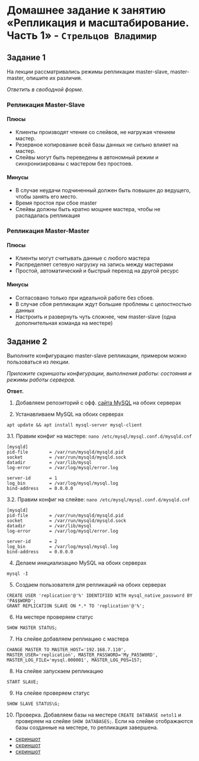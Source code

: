 # Домашнее задание к занятию «Репликация и масштабирование. Часть 1»  - `Стрельцов Владимир`

## Задание 1

На лекции рассматривались режимы репликации master-slave, master-master, опишите их различия.

*Ответить в свободной форме.*

### Репликация Master-Slave
#### Плюсы
- Клиенты производят чтение со слейвов, не нагружая чтением мастер.
- Резервное копирование всей базы данных не сильно влияет на мастер.
- Слейвы могут быть переведены в автономный режим и синхронизированы с мастером без простоев.
#### Минусы
- В случае неудачи подчиненный должен быть повышен до ведущего, чтобы занять его место.
- Время простоя при сбое master
- Слейвы должны быть кратно мощнее мастера, чтобы не распадалась репликация

### Репликация Master-Master
#### Плюсы
- Клиенты могут считывать данные с любого мастера
- Распределяет сетевую нагрузку на запись между мастерами
- Простой, автоматический и быстрый переход на другой ресурс
#### Минусы
- Согласовано только при идеальной работе без сбоев.
- В случае сбоя репликации ждут большие проблемы с целостностью данных
- Настроить и развернуть чуть сложнее, чем master-slave (одна дополнительная команда на местере)


## Задание 2

Выполните конфигурацию master-slave репликации, примером можно пользоваться из лекции.

*Приложите скриншоты конфигурации, выполнения работы: состояния и режимы работы серверов.*

**Ответ.**

1.  Добавляем репозиторий с офф. [сайта MySQL](https://dev.mysql.com/downloads/repo/apt/) на обоих серверах

2. Устанавливаем MySQL на обоих серверах
```
apt update && apt install mysql-server mysql-client
```
3.1. Правим конфиг на мастере:
`nano /etc/mysql/mysql.conf.d/mysqld.cnf`
```
[mysqld]
pid-file        = /var/run/mysqld/mysqld.pid
socket          = /var/run/mysqld/mysqld.sock
datadir         = /var/lib/mysql
log-error       = /var/log/mysql/error.log

server-id       = 1
log_bin         = /var/log/mysql/mysql.log
bind-address    = 0.0.0.0
```
3.2. Правим конфиг на слейве:
`nano /etc/mysql/mysql.conf.d/mysqld.cnf`
```
[mysqld]
pid-file        = /var/run/mysqld/mysqld.pid
socket          = /var/run/mysqld/mysqld.sock
datadir         = /var/lib/mysql
log-error       = /var/log/mysql/error.log

server-id       = 2
log_bin         = /var/log/mysql/mysql.log
bind-address    = 0.0.0.0
```
4. Делаем инициализацию MySQL на обоих серверах
```
mysql -I
```
5. Создаем пользователя для репликаций на обоих серверах
```
CREATE USER 'replication'@'%' IDENTIFIED WITH mysql_native_password BY 'PA$$WORD';
GRANT REPLICATION SLAVE ON *.* TO 'replication'@'%';
 ```
6. На местере проверяем статус
```
SHOW MASTER STATUS;
```
7. На слейве добавляем реплиацию с мастера
```
CHANGE MASTER TO MASTER_HOST='192.168.7.110', MASTER_USER='replication', MASTER_PASSWORD='My_PA55W0RD', MASTER_LOG_FILE='mysql.000001', MASTER_LOG_POS=157;
```
8. На слейве запускаем репликацию
```
START SLAVE;
```
9. На слейве проверяем статус
```
SHOW SLAVE STATUS\G;
```
10. Проверка. Добавляем базы на местере `CREATE DATABASE netol1` и проверяем на слейве `SHOW DATABASES;`. Если на слейве отображаются базы созданные на местере, то репликация завершена.

- [скриншот](img/2023-11-07_16-55-15.png)
- [скриншот](img/2023-11-07_17-01-09.png)
- [скриншот](img/2023-11-07_17-02-21.png)

